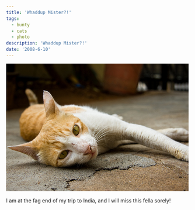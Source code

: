 ```yaml
---
title: 'Whaddup Mister?!'
tags:
  - bunty
  - cats
  - photo
description: 'Whaddup Mister?!'
date: '2008-6-10'
---
```


[![Whaddup mister?!](/images/2567730043_da7faab448.jpg)][0]

I am at the fag end of my trip to India, and I will miss this fella sorely!


[0]: http://www.flickr.com/photos/shvelmur/2567730043/ "Whaddup mister?! by shivanandv, on Flickr"